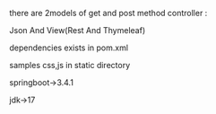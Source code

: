 there are 2models of get and post method controller :

Json And View(Rest And Thymeleaf)

dependencies exists in pom.xml

samples css,js in static directory

springboot->3.4.1

jdk->17


